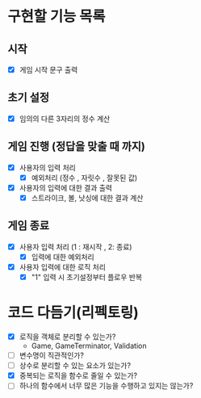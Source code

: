 # 구현할 기능 목록

## 시작

- [x] 게임 시작 문구 출력

## 초기 설정

- [x] 임의의 다른 3자리의 정수 계산

## 게임 진행 (정답을 맞출 때 까지)

- [x] 사용자의 입력 처리
  - [x] 예외처리 (정수 , 자릿수 , 잘못된 값)
- [x] 사용자의 입력에 대한 결과 출력
  - [x] 스트라이크, 볼, 낫싱에 대한 결과 계산

## 게임 종료

- [x] 사용자 입력 처리 (1 : 재시작 , 2: 종료)
  - [x] 입력에 대한 예외처리
- [x] 사용자 입력에 대한 로직 처리
  - [x] "1" 입력 시 초기설정부터 플로우 반복

# 코드 다듬기(리펙토링)

- [x] 로직을 객체로 분리할 수 있는가?
  - Game, GameTerminator, Validation
- [ ] 변수명이 직관적인가?
- [ ] 상수로 분리할 수 있는 요소가 있는가?
- [x] 중복되는 로직을 함수로 줄일 수 있는가?
- [ ] 하나의 함수에서 너무 많은 기능을 수행하고 있지는 않는가?
